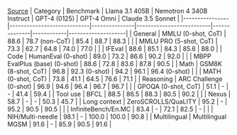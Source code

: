 [Source](https://storage.googleapis.com/ollama-assets/assets/mchiang0610/mikey3.1/73b11a5e-84e9-4397-9d47-f0299a6294b3?Expires=1722190227&GoogleAccessId=web-image-upload%40ollama.iam.gserviceaccount.com&Signature=IsTe33diBKqqinyYmqSCgupRxwfj%2BNc3AIXalwTSzIdHu93w%2B3JP2cAMIilcDzZZjgKHdq17EoeD6vyIKQzUQD5%2Bwx8DvCuK39KG%2BmOH5m0H4%2BRlKRSeoiyDUohAborau%2FZ5RlFstcDDcbswIpuGu7TIbpTHKWlQIRLkXsGg%2BdqBlUcayqoHx8AYArdJVt7LfunhqJUCFF4V%2F7AUwm0%2Fv5YQoZ0En%2FCRtbzI%2B1E2ivZkLp4hDlPg4qFtD1xmo3HPk8RJ9uIfCSB3N%2FEcRFUE4KHYmynOjCfE9xQxl8YOee88aX%2F985zPduG5pWbe1TrPge556iFdYKu6klQLxofAFw%3D%3D)
| Category       | Benchmark                  | Llama 3.1 405B | Nemotron 4 340B Instruct | GPT-4 (0125) | GPT-4 Omni | Claude 3.5 Sonnet |
|----------------|----------------------------|---------------|--------------------------|--------------|------------|--------------------|
| General        | MMLU (0-shot, CoT)         | 88.6          | 78.7 (non-CoT)           | 85.4         | 88.7       | 88.3               |
|                | MMLU PRO (5-shot, CoT)     | 73.3          | 62.7                     | 64.8         | 74.0       | 77.0               |
|                | IFEval                     | 88.6          | 85.1                     | 84.3         | 85.6       | 88.0               |
| Code           | HumanEval (0-shot)         | 89.0          | 73.2                     | 86.6         | 90.2       | 92.0               |
|                | MBPP EvalPlus (base) (0-shot) | 88.6        | 72.8                     | 83.6         | 87.8       | 90.5               |
| Math           | GSM8K (8-shot, CoT)        | 96.8          | 92.3 (0-shot)            | 94.2         | 96.1       | 96.4 (0-shot)      |
|                | MATH (0-shot, CoT)         | 73.8          | 41.1                     | 64.5         | 76.6       | 71.1               |
| Reasoning      | ARC Challenge (0-shot)     | 96.9          | 94.6                     | 96.4         | 96.7       | 96.7               |
|                | GPOQA (0-shot, CoT)        | 51.1          | -                        | -            | 41.4       | 59.4               |
| Tool use       | BFCL                       | 88.5          | 86.5                     | 88.3         | 80.5       | 90.2               |
|                | Nexus                      | 58.7          | -                        | -            | 50.3       | 45.7               |
| Long context   | ZeroSCROLLS/QuaLITY        | 95.2          | -                        | 95.2         | 90.5       | 90.5               |
|                | InfiniteBench/En.MC        | 83.4          | -                        | 72.1         | 82.5       | -                  |
|                | NIH/Multi-needle           | 98.1          | -                        | 100.0        | 100.0      | 90.8               |
| Multilingual   | Multilingual MGSM          | 91.6          | -                        | 85.9         | 90.5       | 91.6               |
